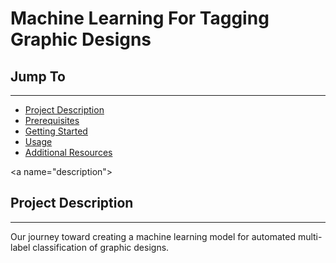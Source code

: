 # Machine Learning For Tagging Graphic Designs


## Jump To
---
- [Project Description](#description)
- [Prerequisites](#pre)
- [Getting Started](#start)
- [Usage](#use)
- [Additional Resources](#add)

<a name="description"\>
## Project Description
---
Our journey toward creating a machine learning model for automated multi-label classification of graphic designs.



